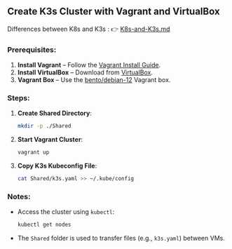 ## Create K3s Cluster with Vagrant and VirtualBox


Differences between K8s and K3s : 👉 [K8s-and-K3s.md](./K8s-and-K3s.md)

### Prerequisites:

1. **Install Vagrant** – Follow the [Vagrant Install Guide](https://phoenixnap.com/kb/how-to-install-vagrant-on-ubuntu).
2. **Install VirtualBox** – Download from [VirtualBox](https://www.virtualbox.org/).
3. **Vagrant Box** – Use the [bento/debian-12](https://portal.cloud.hashicorp.com/vagrant/discover/bento/debian-12) Vagrant box.

### Steps:

1. **Create Shared Directory**:
   ```bash
   mkdir -p ./Shared
   ```

2. **Start Vagrant Cluster**:
   ```bash
   vagrant up
   ```

3. **Copy K3s Kubeconfig File**:
   ```bash
   cat Shared/k3s.yaml >> ~/.kube/config
   ```

### Notes:

- Access the cluster using `kubectl`:
  ```bash
  kubectl get nodes
  ```
- The `Shared` folder is used to transfer files (e.g., `k3s.yaml`) between VMs.
